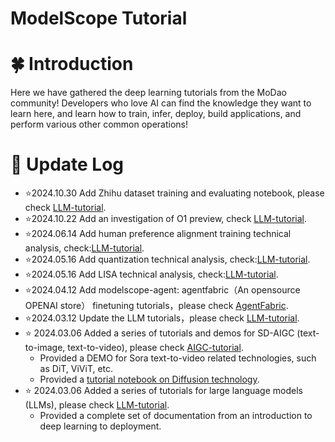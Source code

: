 # ModelScope Tutorial

# 🍀 Introduction

Here we have gathered the deep learning tutorials from the MoDao community! Developers who love AI can find the knowledge they want to learn here, and learn how to train, infer, deploy, build applications, and perform various other common operations!

# 🌿 Update Log
- ⭐️2024.10.30 Add Zhihu dataset training and evaluating notebook, please check [LLM-tutorial](./LLM-tutorial/全流程知乎数据集训练.ipynb).
- ⭐️2024.10.22 Add an investigation of O1 preview, check [LLM-tutorial](./LLM-tutorial/从%20OpenAI-O1%20看大模型的复杂推理能力.md).
- ⭐️2024.06.14 Add human preference alignment training technical analysis, check:[LLM-tutorial](./LLM-tutorial/M.人类偏好对齐训练.md).
- ⭐️2024.05.16 Add quantization technical analysis, check:[LLM-tutorial](./LLM-tutorial/量化技术解析.md).
- ⭐️2024.05.16 Add LISA technical analysis, check:[LLM-tutorial](./LLM-tutorial/LISA微调技术解析.md).
- ⭐️2024.04.12 Add modelscope-agent: agentfabric（An opensource OPENAI store） finetuning tutorials，please check [AgentFabric](./LLM-tutorial/Modelscope-Agent:%20AgentFabric微调最佳实践.md).
- ⭐️2024.03.12 Update the LLM tutorials，please check [LLM-tutorial](./LLM-tutorial).
- ⭐️ 2024.03.06 Added a series of tutorials and demos for SD-AIGC (text-to-image, text-to-video), please check [AIGC-tutorial](./AIGC-tutorial).
  - Provided a DEMO for Sora text-to-video related technologies, such as DiT, ViViT, etc.
  - Provided a [tutorial notebook on Diffusion technology](./AIGC-tutorial/基于Transformers，diffusion技术解析+实战.md).
- ⭐️ 2024.03.06 Added a series of tutorials for large language models (LLMs), please check [LLM-tutorial](./LLM-tutorial).
  - Provided a complete set of documentation from an introduction to deep learning to deployment.